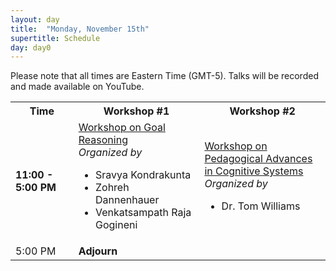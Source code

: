 ```yaml
---
layout: day
title:  "Monday, November 15th"
supertitle: Schedule
day: day0
---
```


Please note that all times are Eastern Time (GMT-5). Talks will be recorded
and made available on YouTube. 
<!-- You can watch the 
     [recorded talks](https://www.youtube.com/playlist?list=PL-1wKlUbAzGTjZjLcOduALuoZ3aupVSqe) for this day.  (FIX LINK) -->

<table style="width:100%">
<tr>
<th style="width:20%"> Time </th>
<th style="width:40%"> Workshop #1 </th><th> Workshop #2 </th>
</tr>
<tr>
<td> <b> 11:00 - 5:00 PM </b></td>
<td><a href="https://sravya-kondrakunta.github.io/9thGoal-Reasoning-Workshop/index.html">Workshop on Goal Reasoning</a><br><i> Organized by</i>
<ul>
<li>Sravya Kondrakunta</li>
<li>Zohreh Dannenhauer</li>
<li>Venkatsampath Raja Gogineni</li>
</ul>
</td>
<td><a href="https://sites.google.com/view/pacs-2021">Workshop on Pedagogical Advances in Cognitive Systems</a><br><i> Organized by</i>
<ul>
<li>Dr. Tom Williams </li>
</ul>
</td>
</tr>

<tr>
  <td> <span class="schedtime"> 5:00 PM </span></td>
  <td>  <b> Adjourn </b> </td>
</tr>

</table>
